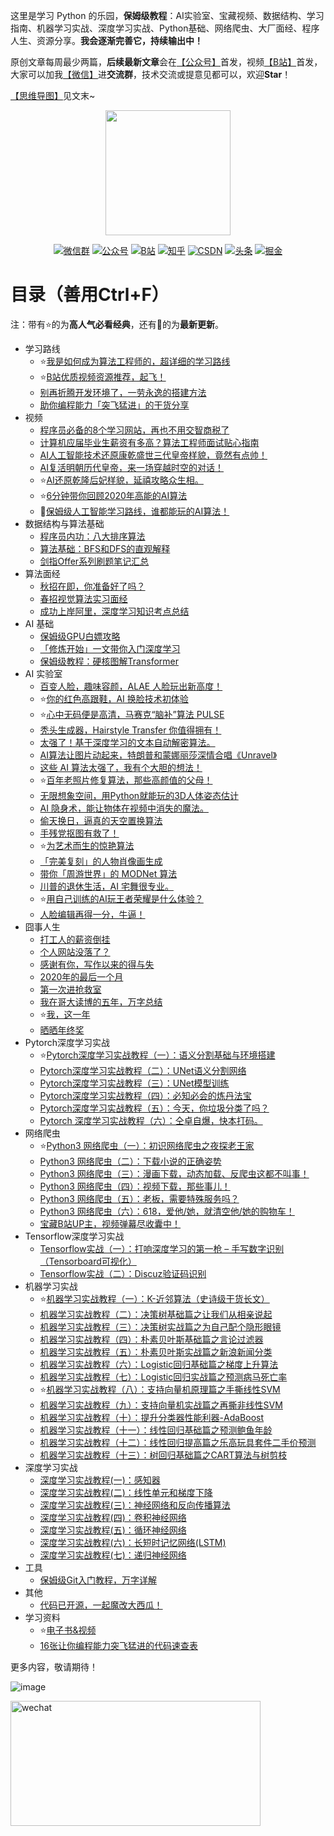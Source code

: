 这里是学习 Python 的乐园，**保姆级教程**：AI实验室、宝藏视频、数据结构、学习指南、机器学习实战、深度学习实战、Python基础、网络爬虫、大厂面经、程序人生、资源分享。**我会逐渐完善它，持续输出中！**

原创文章每周最少两篇，**后续最新文章**会在[【公众号】](https://cuijiahua.com/wp-content/uploads/2020/05/gzh-w.jpg)首发，视频[【B站】](https://space.bilibili.com/331507846)首发，大家可以加我[【微信】](https://cuijiahua.com/wp-content/uploads/2020/05/gzh-w.jpg)进**交流群**，技术交流或提意见都可以，欢迎**Star**！

[【思维导图】](#思维导图)见文末~

<p align="center">
    <a href="https://github.com/Jack-Cherish/PythonPark" target="_blank">
        <!--<img src="http://photos.cuijiahua.com/github/logo.png" width="200" height="200"/>-->
        <!--<img src="https://ftp.bmp.ovh/imgs/2021/01/cb3d04cb065fcdad.png" width="200" height="200"/>-->
        <img src="https://raw.githubusercontent.com/Jack-Cherish/PythonPark/master/images/logo.png" width="200" height="200"/>
    </a>
</p>

<p align="center">
  <a href="https://cuijiahua.com/wp-content/uploads/2020/05/gzh-w.jpg" target="_blank"><img src="https://img.shields.io/badge/weChat-微信群-blue.svg" alt="微信群"></a>
  <a href="https://cuijiahua.com/wp-content/uploads/2020/05/gzh-w.jpg" target="_blank"><img src="https://img.shields.io/badge/%E5%85%AC%E4%BC%97%E5%8F%B7-Jack%20Cui-lightgrey.svg" alt="公众号"></a>
  <a href="https://space.bilibili.com/331507846"><img src="https://img.shields.io/badge/bilibili-哔哩哔哩-critical" alt="B站"></a>
  <a href="https://www.zhihu.com/people/Jack--Cui" target="_blank"><img src="https://img.shields.io/badge/zhihu-知乎-informational" alt="知乎"></a>
  <a href="https://blog.csdn.net/c406495762" target="_blank"><img src="https://img.shields.io/badge/csdn-CSDN-red.svg" alt="CSDN"></a>
  <a href="https://www.toutiao.com/c/user/token/MS4wLjABAAAA5gJtmezUJ6vli2hZvnN13iLnzKLpuF8gGHeS0iVlmNs/" target="_blank"><img src="https://img.shields.io/badge/toutiao-%E5%A4%B4%E6%9D%A1-important.svg" alt="头条"></a>
  <a href="https://juejin.im/user/5ea2ca74e51d4546b50d5f9f" target="_blank"><img src="https://img.shields.io/badge/juejin-掘金-blue.svg" alt="掘金"></a>
</p>

# 目录（善用Ctrl+F）

注：带有:star:的为**高人气必看经典**，还有:rocket:的为**最新更新**。
* 学习路线
  * :star:[我是如何成为算法工程师的，超详细的学习路线](https://mp.weixin.qq.com/s/xUaFSdIMRI11agwwUUK2oA)
  * :star:[B站优质视频资源推荐，起飞！](https://mp.weixin.qq.com/s/iL9XzJWsCt0s2VEiya_ycA)
  * [别再折腾开发环境了，一劳永逸的搭建方法](https://mp.weixin.qq.com/s/ghKGVutz9RQ4fMGJDHWtww)
  * [助你编程能力「突飞猛进」的干货分享](https://mp.weixin.qq.com/s/viVP4oNLgDLLUz3sT3Djew)
* 视频
  * [程序员必备的8个学习网站，再也不用交智商税了](https://www.bilibili.com/video/BV1oC4y147S2)
  * [计算机应届毕业生薪资有多高？算法工程师面试贴心指南](https://www.bilibili.com/video/BV1DZ4y1T7oq)
  * [AI人工智能技术还原康乾盛世三代皇帝样貌，竟然有点帅！](https://www.bilibili.com/video/BV1pV411S7ke)
  * [AI复活明朝历代皇帝，来一场穿越时空的对话！](https://www.bilibili.com/video/BV1B54y1R7nD)
  * :star:[AI还原乾隆后妃样貌，延禧攻略众生相。](https://www.bilibili.com/video/BV1h54y1z7Ds)
  * :star:[6分钟带你回顾2020年高能的AI算法](https://www.bilibili.com/video/BV1kf4y1C7LR)
  * :rocket:[保姆级人工智能学习路线，谁都能玩的AI算法！](https://www.bilibili.com/video/BV1Ry4y1h7Kd)
* 数据结构与算法基础
  * [程序员内功：八大排序算法](https://cuijiahua.com/blog/2018/01/alogrithm_9.html)
  * [算法基础：BFS和DFS的直观解释](https://cuijiahua.com/blog/2018/01/alogrithm_10.html)
  * [剑指Offer系列刷题笔记汇总](https://cuijiahua.com/blog/2018/02/basis_67.html)
* 算法面经
  * [秋招在即，你准备好了吗？](https://mp.weixin.qq.com/s/tSnqXI2h_R5Ag34T0h-zZg)
  * [春招视觉算法实习面经](https://cuijiahua.com/blog/2019/11/life-52.html)
  * [成功上岸阿里，深度学习知识考点总结](https://mp.weixin.qq.com/s/5LbcPsffKr_1qCEWlTrgRQ)
* AI 基础
  * [保姆级GPU白嫖攻略](https://mp.weixin.qq.com/s/zYU3RY6dgH4pCWyW-WCRwQ)
  * [「修炼开始」一文带你入门深度学习](https://mp.weixin.qq.com/s/ABvmPbFU9XfkOWj42Tv9jQ)
  * [保姆级教程：硬核图解Transformer](https://mp.weixin.qq.com/s/jx-2Ai2YKbwODW6uJaF3hQ)
* AI 实验室
  * [百变人脸，趣味容颜，ALAE 人脸玩出新高度！](https://mp.weixin.qq.com/s/9C8OY7bchZNfqUCFSFuhjQ)
  * :star:[你的红色高跟鞋，AI 换脸技术初体验](https://mp.weixin.qq.com/s/5kIN2Da-Bw-furkG-_N9nA)
  * :star:[心中无码便是高清，马赛克“脑补”算法 PULSE](https://mp.weixin.qq.com/s/T5LHHHgxwwZLn7RI3u3T3Q)
  * [秃头生成器，Hairstyle Transfer 你值得拥有！](https://mp.weixin.qq.com/s/3rmChrBmXGLiPvp14Vo-Fg)
  * [太强了！基于深度学习的文本自动解密算法。](https://mp.weixin.qq.com/s/weQ4cjblwQF9JDZ9vbzYMg)
  * [AI算法让图片动起来，特朗普和蒙娜丽莎深情合唱《Unravel》](https://mp.weixin.qq.com/s/CyWyrVvWs3-iFKOUdDg0pQ)
  * [这些 AI 算法太强了，我有个大胆的想法！](https://mp.weixin.qq.com/s/6AP_Dl4T75lkviPAOJyHDA)
  * :star:[百年老照片修复算法，那些高颜值的父母！](https://mp.weixin.qq.com/s/hsMppcLioJbXSZ2ZL8bnug)
  * [无限想象空间，用Python就能玩的3D人体姿态估计](https://mp.weixin.qq.com/s/efqdGCLni1P1UBDZmXDvSA)
  * [AI 隐身术，能让物体在视频中消失的魔法。](https://mp.weixin.qq.com/s/2ce_joHpAannpwfP8l-YkA)
  * [偷天换日，逼真的天空置换算法](https://mp.weixin.qq.com/s/bUVvafODJfqDHXWXhDxVhA)
  * [手残党抠图有救了！](https://mp.weixin.qq.com/s/UFdj4Utyoa6rySYy1qVl8Q)
  * :star:[为艺术而生的惊艳算法](https://mp.weixin.qq.com/s/BnuNQYk4AXbyQpZFwu02qg)
  * [「完美复刻」的人物肖像画生成](https://mp.weixin.qq.com/s/FoFgkCxMhwxjGieCe8Rg2A)
  * [带你「周游世界」的 MODNet 算法](https://mp.weixin.qq.com/s/kkM75PH-0Dtw4xCdgmTQdg)
  * [川普的退休生活，AI 宅舞很专业。](https://mp.weixin.qq.com/s/p5dPfSOOVWsEor6X-hBSkA)
  * :star:[用自己训练的AI玩王者荣耀是什么体验？](https://mp.weixin.qq.com/s/mj8PG-wRqSbEIR38fongHA)
  * [人脸编辑再得一分，牛逼！](https://mp.weixin.qq.com/s/KA7ZsxDSHGoItTdFcdx87Q)
* 囧事人生
  * [打工人的薪资倒挂](https://mp.weixin.qq.com/s/qLx8nevYEJnEwnJQq44zYA)
  * [个人网站没落了？](https://mp.weixin.qq.com/s/sum2v1iTokWPaxiNEZCtxg)
  * [感谢有你，写作以来的得与失](https://mp.weixin.qq.com/s/qbp7UD3X_7e7godHBAavzg)
  * [2020年的最后一个月](https://mp.weixin.qq.com/s/_UHkY81-e4fG2TANhvYVag)
  * [第一次进抢救室](https://mp.weixin.qq.com/s/HAfUd704CrAPt8FR9r2IYg)
  * [我在哥大读博的五年，万字总结](https://mp.weixin.qq.com/s/t1TGRRDgicEnBHxXE359fQ)
  * :star:[我，这一年](https://mp.weixin.qq.com/s/GXLFOutCYRmOUHr8OA1J4A)
  * [晒晒年终奖](https://mp.weixin.qq.com/s/s8Yckc6NeEqxq_rIIWnttw)
* Pytorch深度学习实战
  * :star:[Pytorch深度学习实战教程（一）：语义分割基础与环境搭建](https://mp.weixin.qq.com/s/KI-9z7FBjfoWfZK3PEPXJA)
  * [Pytorch深度学习实战教程（二）：UNet语义分割网络](https://mp.weixin.qq.com/s/6tZVUbyEjLVewM8vGK9Zhw)
  * [Pytorch深度学习实战教程（三）：UNet模型训练](https://mp.weixin.qq.com/s/7FY77k3xtK-UyfoXpFXgBQ)
  * [Pytorch深度学习实战教程（四）：必知必会的炼丹法宝](https://mp.weixin.qq.com/s/RhvCeesbzAQmK0yv8D6LjQ)
  * [Pytorch深度学习实战教程（五）：今天，你垃圾分类了吗？](https://mp.weixin.qq.com/s/Yt2M-cjLdRgOowNNm2Ll8Q)
  * [Pytorch 深度学习实战教程（六）：仝卓自爆，快本打码。](https://mp.weixin.qq.com/s/za4DsGMcLZYCbTir9QFPKQ)
* 网络爬虫
  * :star:[Python3 网络爬虫（一）：初识网络爬虫之夜探老王家](https://mp.weixin.qq.com/s/1rcq9RQYuAuHFg1w1j8HXg)
  * [Python3 网络爬虫（二）：下载小说的正确姿势](https://mp.weixin.qq.com/s/5e2_r0QXUISVp9GdDsqbzg)
  * [Python3 网络爬虫（三）：漫画下载，动态加载、反爬虫这都不叫事！](https://mp.weixin.qq.com/s/wyS-OP04K3Vs9arSelRlyA)
  * [Python3 网络爬虫（四）：视频下载，那些事儿！](https://mp.weixin.qq.com/s/_geNA6Dwo4kx25X7trJzlg)
  * [Python3 网络爬虫（五）：老板，需要特殊服务吗？](https://mp.weixin.qq.com/s/PPTSnIHV71b-wB3oRiYnIA)
  * [Python3 网络爬虫（六）：618，爱他/她，就清空他/她的购物车！](https://mp.weixin.qq.com/s/lXXDfzyLVrf3f-aqJN1C3A)
  * [宝藏B站UP主，视频弹幕尽收囊中！](https://mp.weixin.qq.com/s/aWratg1j9RBAjIghoY66yQ)
* Tensorflow深度学习实战
  * [Tensorflow实战（一）：打响深度学习的第一枪 – 手写数字识别（Tensorboard可视化）](https://cuijiahua.com/blog/2018/01/dl_4.html)
  * [Tensorflow实战（二）：Discuz验证码识别](https://cuijiahua.com/blog/2018/01/dl_5.html)
* 机器学习实战
  * :star:[机器学习实战教程（一）：K-近邻算法（史诗级干货长文）](https://cuijiahua.com/blog/2017/11/ml_1_knn.html)
  * [机器学习实战教程（二）：决策树基础篇之让我们从相亲说起](https://cuijiahua.com/blog/2017/11/ml_2_decision_tree_1.html)
  * [机器学习实战教程（三）：决策树实战篇之为自己配个隐形眼镜](https://cuijiahua.com/blog/2017/11/ml_3_decision_tree_2.html)
  * [机器学习实战教程（四）：朴素贝叶斯基础篇之言论过滤器](https://cuijiahua.com/blog/2017/11/ml_4_bayes_1.html)
  * [机器学习实战教程（五）：朴素贝叶斯实战篇之新浪新闻分类](https://cuijiahua.com/blog/2017/11/ml_5_bayes_2.html)
  * [机器学习实战教程（六）：Logistic回归基础篇之梯度上升算法](https://cuijiahua.com/blog/2017/11/ml_6_logistic_1.html)
  * [机器学习实战教程（七）：Logistic回归实战篇之预测病马死亡率](https://cuijiahua.com/blog/2017/11/ml_7_logistic_2.html)
  * :star:[机器学习实战教程（八）：支持向量机原理篇之手撕线性SVM](https://cuijiahua.com/blog/2017/11/ml_8_svm_1.html)
  * [机器学习实战教程（九）：支持向量机实战篇之再撕非线性SVM](https://cuijiahua.com/blog/2017/11/ml_9_svm_2.html)
  * [机器学习实战教程（十）：提升分类器性能利器-AdaBoost](https://cuijiahua.com/blog/2017/11/ml_10_adaboost.html)
  * [机器学习实战教程（十一）：线性回归基础篇之预测鲍鱼年龄](https://cuijiahua.com/blog/2017/11/ml_11_regression_1.html)
  * [机器学习实战教程（十二）：线性回归提高篇之乐高玩具套件二手价预测](https://cuijiahua.com/blog/2017/12/ml_12_regression_2.html)
  * [机器学习实战教程（十三）：树回归基础篇之CART算法与树剪枝](https://cuijiahua.com/blog/2017/12/ml_13_regtree_1.html)
* 深度学习实战
  * [深度学习实战教程(一)：感知器](https://cuijiahua.com/blog/2018/10/dl-7.html)
  * [深度学习实战教程(二)：线性单元和梯度下降](https://cuijiahua.com/blog/2018/11/dl-8.html)
  * [深度学习实战教程(三)：神经网络和反向传播算法](https://cuijiahua.com/blog/2018/11/dl-9.html)
  * [深度学习实战教程(四)：卷积神经网络](https://cuijiahua.com/blog/2018/12/dl-10.html)
  * [深度学习实战教程(五)：循环神经网络](https://cuijiahua.com/blog/2018/12/dl-11.html)
  * [深度学习实战教程(六)：长短时记忆网络(LSTM)](https://cuijiahua.com/blog/2019/01/dl-12.html)
  * [深度学习实战教程(七)：递归神经网络](https://cuijiahua.com/blog/2019/02/dl-13.html)
* 工具
  * [保姆级Git入门教程，万字详解](https://mp.weixin.qq.com/s/2eA7VfHDd0MRGz_YgVrbiw)
* 其他
  * [代码已开源，一起魔改大西瓜！](https://mp.weixin.qq.com/s/6MzJkehRr4BKVKSnsqpMxA)
* 学习资料
  * :star:[电子书&视频](https://github.com/Jack-Cherish/awesome-cs-books)
  * [16张让你编程能力突飞猛进的代码速查表](https://mp.weixin.qq.com/s/Lz0JbKTiiRlBtiMBZ-7cnA)
  
更多内容，敬请期待！

<a name="思维导图"></a>

<!--![image](http://photos.cuijiahua.com/github/dt.jpg)-->
<!--![image](https://ftp.bmp.ovh/imgs/2021/01/1d5ded7f914607ec.jpg)-->
![image](https://raw.githubusercontent.com/Jack-Cherish/PythonPark/master/images/dt.jpg)

<a name="微信"></a>  <a name="公众号"></a>

<img src="https://ftp.bmp.ovh/imgs/2020/07/112254f0199e3d4f.jpg" alt="wechat" width="400" height="200" align="bottom" />
